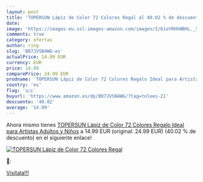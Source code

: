 ```yaml
---
layout: post
title: 'TOPERSUN Lápiz de Color 72 Colores Regal al 40.02 % de descuento'
date: 
image: 'https://images-eu.ssl-images-amazon.com/images/I/61oYRHhWBHL._SL200_.jpg'
comments: true
category: ofertas
author: ring
slug: 'B07JVSN4WG-es'
actualPrice: 14.99 EUR
currency: EUR
price: 14.99
comparePrice: 24.99 EUR
prodname: 'TOPERSUN Lápiz de Color 72 Colores Regalo Ideal para Artistas  Adultos y Niños'
country: 'es'
flag: '🇪🇸'
buyurl: 'https://www.amazon.es/dp/B07JVSN4WG/?tag=tolees-21'
descuento: '40.02'
average: '14.99'
---
```


Ahora mismo tienes [TOPERSUN Lápiz de Color 72 Colores Regalo Ideal para Artistas  Adultos y Niños](https://www.amazon.es/dp/B07JVSN4WG/?tag=tolees-21) a 14.99 EUR (original: 24.99 EUR) (40.02 %  de descuento) en el siguiente enlace!

[![TOPERSUN Lápiz de Color 72 Colores Regal](https://images-eu.ssl-images-amazon.com/images/I/61oYRHhWBHL._SL200_.jpg)](https://www.amazon.es/dp/B07JVSN4WG/?tag=tolees-21)

🔎:


[Visítala!!!](https://www.amazon.es/dp/B07JVSN4WG/?tag=tolees-21)
